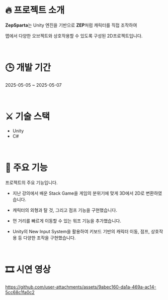 # 🔥 프로젝트 소개
**ZepSparta**는 Unity 엔진을 기반으로 **ZEP**처럼 캐릭터를 직접 조작하여 

맵에서 다양한 오브젝트와 상호작용할 수 있도록 구성된 2D프로젝트입니다.

<br>

# 🕒 개발 기간
2025-05-05 ~ 2025-05-07

<br>

# ⚔ 기술 스택
* Unity
* C#

<br>

# 📌 주요 기능
프로젝트의 주요 기능입니다.

* 지난 강의에서 배운 Stack Game을 게임의 분위기에 맞게 3D에서 2D로 변환하였습니다.

* 캐릭터의 외형과 탈 것, 그리고 점프 기능을 구현했습니다.
 
* 먼 거리를 빠르게 이동할 수 있는 워프 기능을 추가했습니다.
 
* Unity의 New Input System을 활용하여 키보드 기반의 캐릭터 이동, 점프, 상호작용 등 다양한 조작을 구현했습니다.

<br>

# 🎞 시연 영상
https://github.com/user-attachments/assets/9abec160-da1a-469a-ac14-5cc68c1fa0c2
